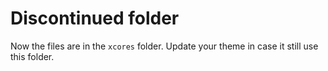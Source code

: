 # Discontinued folder
Now the files are in the `xcores` folder. Update your theme in case it still use this folder.
